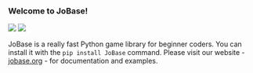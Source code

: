 ### Welcome to JoBase!

[![](https://img.shields.io/pypi/dm/jobase.svg?label=PyPI%20downloads)](https://pypi.org/project/jobase)
[![](https://img.shields.io/github/last-commit/jobase/jobase?label=Last%20commit)](https://github.com/JoBase/JoBase/graphs/commit-activity)

JoBase is a really fast Python game library for beginner coders.
You can install it with the `pip install JoBase` command.
Please visit our website - [jobase.org](https://jobase.org) - for documentation and examples.
